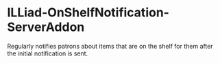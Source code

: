 # ILLiad-OnShelfNotification-ServerAddon
Regularly notifies patrons about items that are on the shelf for them after the initial notification is sent.
